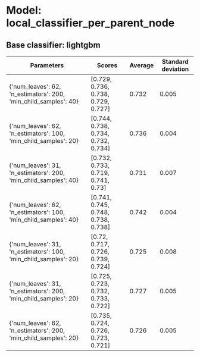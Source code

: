 # Model: local_classifier_per_parent_node
## Base classifier: lightgbm
|Parameters|Scores|Average|Standard deviation|
|----------|------|-------|------------------|
|{'num_leaves': 62, 'n_estimators': 200, 'min_child_samples': 40}|[0.729, 0.736, 0.738, 0.729, 0.727]|0.732|0.005|
|{'num_leaves': 62, 'n_estimators': 100, 'min_child_samples': 20}|[0.744, 0.738, 0.734, 0.732, 0.734]|0.736|0.004|
|{'num_leaves': 31, 'n_estimators': 200, 'min_child_samples': 40}|[0.732, 0.733, 0.719, 0.741, 0.73]|0.731|0.007|
|{'num_leaves': 62, 'n_estimators': 100, 'min_child_samples': 40}|[0.741, 0.745, 0.748, 0.738, 0.738]|0.742|0.004|
|{'num_leaves': 31, 'n_estimators': 100, 'min_child_samples': 20}|[0.72, 0.717, 0.726, 0.739, 0.724]|0.725|0.008|
|{'num_leaves': 31, 'n_estimators': 200, 'min_child_samples': 20}|[0.725, 0.723, 0.732, 0.733, 0.722]|0.727|0.005|
|{'num_leaves': 62, 'n_estimators': 200, 'min_child_samples': 20}|[0.735, 0.724, 0.726, 0.723, 0.721]|0.726|0.005|
